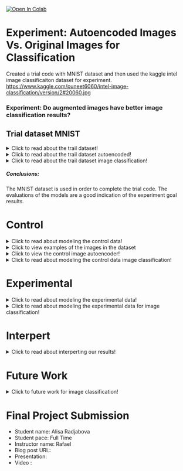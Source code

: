 
<a href="https://colab.research.google.com/github/aradjabova/dsc-capstone-project-v2-online-ds-ft-120919/blob/master/ReadME.ipynb" target="_parent"><img src="https://colab.research.google.com/assets/colab-badge.svg" alt="Open In Colab"/></a>

# Experiment: Autoencoded Images  Vs. Original Images for Classification

Created a trial code with MNIST dataset and then used the kaggle intel image classificaiton dataset for experiment.
https://www.kaggle.com/puneet6060/intel-image-classification/version/2#20060.jpg 


### Experiment: Do augmented images have better image classification results?




## Trial dataset MNIST

<details>
  <summary>Click to read about the trail dataset! </summary>
  
  ## Obtaining
  * We have gathered the data from https://keras.io/api/datasets/mnist/
  * This is a dataset of 60,000 28x28 grayscale images of the 10 digits, along with a test set of 10,000 images.
    

<img  src="https://drive.google.com/uc?id=1m58DO3twhgExsLLVtayU4MH2Rzzb3XCT">
![Actual Footage of you seeing the light at the end of the tunnel](/Images/number_of_images_kaggle.png)


  * Fourtunately, the dataset has plenty of images and there was no cleaning, creating required.

Using the OSEM process we will build an autoencoder and an image classifier.

### Autoencoder
  * Is used to condense the information in the images
  * Condensing the information allows the autoencoder learn the most important parts of an image
  * Once the images are condensed the decoder will use the learned information to expand the images to the original size

### Image Classification
 * Is created to teach the machine to predict what the image is showing

This is an unbalanced multi-class classification problem; thought because we have plenty of each image, we will not need to create more images.

</details>


<details>
  <summary>Click to read about the trail dataset autoencoded! </summary>
  
  ## Autoencoder
    
<img  src="https://drive.google.com/uc?id=1DR6ccJJwfJOz4rJuYjj9v5mZ4-UCsP6Q">

  * Here you can see that the original images (top) that are inputed are condensed and then reblown into blurry images of it self (bottom).


#### Noisy Autoencoder
<img  src="https://drive.google.com/uc?id=1b6YiWQBs7G2L83gpIdY5g5GQPD04E_Ki">

  * Here we can see that the "noisy" input (bottom), meaning having additional pixels added, outputs clean images simlar to the original images

</details>

<details>
  <summary>Click to read about the trail dataset image classification! </summary>
  
  ## Classification
    
#### Simple CNN (Central Neural Network) for Image Classification

When creating a simple image classification there are different methods of making sure how well the machine is learning. 

<img style="float: center;" src="https://drive.google.com/uc?id=1Phv01zz-TsENuX5xDUz31r9s5dW6GvU7">
<img  src="https://drive.google.com/uc?id=1r7w9cMA2P5cbNLzT__JaaZ1mgusWFTQN">

  * These show how well the model has been learning. The higher the accuracy during training and validation dictates better results
  * Lower loss shows that the amount of error is decreasing

#### Confusion Matrix

<img  src="https://drive.google.com/uc?id=1SVQ0WGCXWRKc-4RhvV0t4LlBFgfXi9_f" align="middle">

  * These are a great visual representation of how well the model is performing and learning.
  * The diagnoal line of the confusion matrix indicates the accurately labeled images.

#### Classification Report
<img  src="https://drive.google.com/uc?id=1reDBGIK1_qEi3qW9D0V-ePj3k0QzqgfC" >

* Another way of seeing how well the images are being identified.

</details>


##### Conclusions:


The MNIST dataset is used in order to complete the trial code. The evaluations of the models are a good indication of the experiment goal results.



# Control
<details>
  <summary>Click to read about modeling the control data! </summary>
  
  ## Dataset
  The kaggle data is a dataset of images of building, forest, glacier, mountain, sea and street.

   <img style="float: center;" src="https://drive.google.com/uc?id=1tpWgffkIFDqwUr13JlCK8UrgTHmZAjoz" >

There is a decent amount of images available for each category, but it may impact the amount that can be learned from the current amount of images.

</details>

  <details>
    <summary>Click to view examples of the images in the dataset
    </summary>
   <img src="https://drive.google.com/uc?id=1uW7i_tVnzfgaX2BxNgtGIGPxc95Xvpe5" width="400" height="200" >
   <img style="float: center;" src="https://drive.google.com/uc?id=1EXl96CvTaTP0xOrmMunCnUVtOt6Ok3d5" width="400" height="200" >
   <img style="float: center;" src="https://drive.google.com/uc?id=1w3WeUWl9PEYkyzdKFXdoiHouYo4IE0Bk" width="400" height="200" >
   <img style="float: center;" src="https://drive.google.com/uc?id=1OjqQwdxPKO6cLeVY1hlUOu_yThE27IEW" width="400" height="200" >
   <img style="float: center;" src="https://drive.google.com/uc?id=1mVKzKjt64HxZiC-O534MsusmoUOcQOnY" width="400" height="200">
   <img src="https://drive.google.com/uc?id=1BUKUx4cTK0GS92dawf2nCkSilncdvM-R" width="400" height="200">
   </details>

<details>
<summary>Click to view the control image autoencoder!</summary>

<img style="float: center;" src="https://drive.google.com/uc?id=1sdql_R9KtWm3nkFY4G6D9Zzqzu2zp-8N">

<img  src="https://drive.google.com/uc?id=1XjcRJuNTI7B7AsZrNIg4bRJ7_yuqr4lV" width="300" height="400">
<img  src="https://drive.google.com/uc?id=1L-FxmT7JPv7IhhABZ3ceiI_f_5o8HK8f" width="300" height="400">

</details>

</details>  

<details>
  <summary>Click to read about modeling the control data image classification! </summary>
  
  ## Modeling
  To model our data effectively; we created a image classifier with few simple layers.

   <img style="float: center;" src="https://drive.google.com/uc?id=10FL_C81awujhuK9IfHnsxGxTEYqFcKiw" >

  * Conv2D 

    * Scans the image and takes each pixel value in a 3x3 (or 4x4, depends on setting) part and multiplies it by a certain weight, adds the numbers and uses that number as the value of the output image of that pixel
    * Depending on the weights, the output image can be blurred, brighter, darker, etc. (basicallu, slight photoshop)

  * MaxPooling2
    * Resizes the output image
    * Takes 2x2 area of a image and chooses the max value in each area
    * Shrinks the image by a factor of two
    * After shrinking usually the images are used for additional filters (Conv2D) in order to train on smaller scales to find more patterns
  
  * Flatten
    * Because we will be using Dense next, we need to use Flatten to reduce the number of dimensions to one dimension
  
  * Dense
    * Dense layers are hidden layers that use different acitvation functions to find the weights of each parameter of the image in order to appropriately learn the images

  * Dropout
    * Usually set to 40%, which means that 40% of the parameters that go into the Dropout are set to zero,
    * This helps the model not overfit

This leads us to having 3,940,000 differnt parameters that our model is using and going throught in order to train on the images.

## Evaluating Classification
   <img style="float: center;" src="https://drive.google.com/uc?id=18k7DyV5mfu_aaZ_s4G6EaYuvUwx1ADY7" width="500" height="600" >
   <img style="float: center;" src="https://drive.google.com/uc?id=1EeRqBK6PLqbDEkd4Z6Zw3gdplpkQ4E5O" width="500" height="600">
  
* Here we see that the training accuracy and loss is getting better with time but the spikes show that the models are not overfitting
 
   <img style="float: center;" src="https://drive.google.com/uc?id=1LFUbMEG7nBBZQb_vm6bKrbVvUYVznb7E" width="400" height="500">
   <img style="float: center;" src="https://drive.google.com/uc?id=1O4x9Q2m_tNNVq8C-4ERx8uwpXWf6a4Ye" width="600" height="300">

   * The image classification model shows that the simple control model is not that good at identifing the images.

</details>  
  


# Experimental

<details>
  <summary>Click to read about modeling the experimental data! </summary>
  

<img  src="https://drive.google.com/uc?id=1XjcRJuNTI7B7AsZrNIg4bRJ7_yuqr4lV" width="300" height="400">
<img  src="https://drive.google.com/uc?id=1L-FxmT7JPv7IhhABZ3ceiI_f_5o8HK8f" width="300" height="400">

* Using these augmented images that are blurred as our input into the image classification. Instead of the original (focused) images we are using the images recreated by our autoencoder.

</details>  

<details>
  <summary>Click to read about modeling the experimental data for image classification! </summary>
  
  ## Modeling
  To model our data effectively; we used the same image classifier throughout the experiment. 

   <img style="float: center;" src="https://drive.google.com/uc?id=10FL_C81awujhuK9IfHnsxGxTEYqFcKiw" >


## Evaluating Classification
  
Here we see the training accuracy and loss to get a better idea of what is going on
 
   <img style="float: center;" src="https://drive.google.com/uc?id=1OdcLhcQWxD-Zy3oB3rkMPfMIOHcFH0Xu" width="500" height="600">
   <img style="float: center;" src="https://drive.google.com/uc?id=1yJWFmObhYEHB6vYhErv0jylouqiQy4Dj" width="500" height="600">

   * As shown above the accuracy of the training data is steadily going up, if the number of epochs is increased would still slowly climb.
   * The accuracy of the validation data is stagnant. This could mean that the model is overfitting for the triaining data that the new data is confusing it. 
   * The loss of the model is another indicator that in the current model it is overfitting. Menaing that that the loss of the training data is getting smaller but the validation data is growing due to the model not being familiar with it.

The image classification model shows that the simple image classification with the augmented images does not improve the models ability of classifing the images.

</details>  
  



# Interpert
<details>
  <summary>Click to read about interperting our results! </summary>
  
  ## Interpreting the results
  * The way to interpret the results, is by reviewing the confusion matrices and classification report of both the images to see how well they had performed. 

<img style="float: left;" src="https://drive.google.com/uc?id=1OZzWsICFEukRUo5evZSQg4aiZnKaHZXo" >
<img style="float: left;" src="https://drive.google.com/uc?id=1LFUbMEG7nBBZQb_vm6bKrbVvUYVznb7E" >

  * The confusion matrices tells us how well the model performed on the test images by displaying what the model classified the images as based on the accurate labels of the images. 
  * As shown the confusion matrix of the augmented images, the majority of the images were classified as one type of image which drastically dropped the accuracy and reliability of the images. 
  * The original image classification seems to have had a more diverse outcome but still was fairly inaccurate.

By observing all the accuracy, loss, and confusion matrices of the model, we are able to infer that augmented images are not capable of increasing the accuracy of the images due to the models overfitting. 

</details>  



# Future Work
<details>
  <summary> Click to future work for image classification! </summary>
  
  ## Future work for experimenting with augmented images
  
  * Obtain more images of each category will give the model more refrences to learn from 
  * Create deeper models with more layer that can handle learning for longer periods of time and be more accurate
  * Attempt to use the encoded part of an images to classify the images instead of the entire image classification on recreated augmented images.

</details>




# Final Project Submission

* Student name: Alisa Radjabova
* Student pace: Full Time
* Instructor name: Rafael
* Blog post URL: 
* Presentation: 
* Video : 


